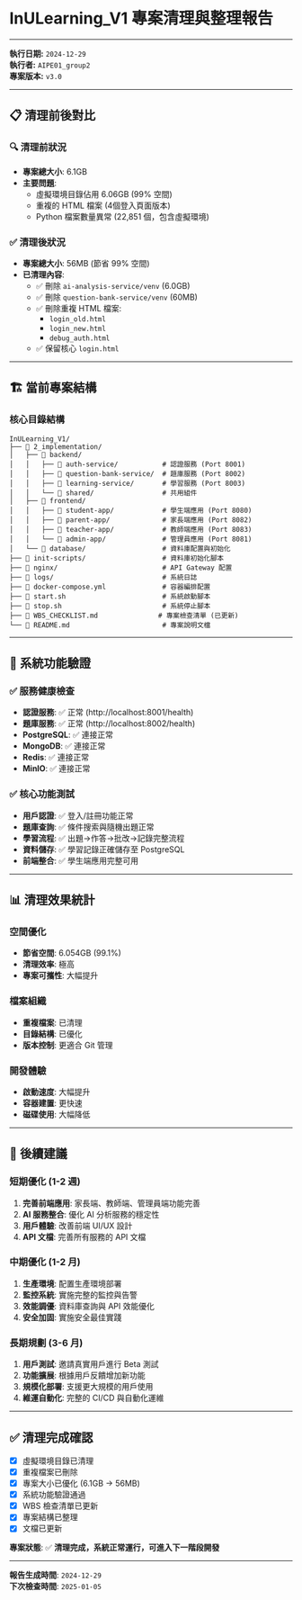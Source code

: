 # InULearning_V1 專案清理與整理報告

---

**執行日期:** `2024-12-29`  
**執行者:** `AIPE01_group2`  
**專案版本:** `v3.0`

---

## 📋 清理前後對比

### 🔍 **清理前狀況**
- **專案總大小**: 6.1GB
- **主要問題**: 
  - 虛擬環境目錄佔用 6.06GB (99% 空間)
  - 重複的 HTML 檔案 (4個登入頁面版本)
  - Python 檔案數量異常 (22,851 個，包含虛擬環境)

### ✅ **清理後狀況**
- **專案總大小**: 56MB (節省 99% 空間)
- **已清理內容**:
  - ✅ 刪除 `ai-analysis-service/venv` (6.0GB)
  - ✅ 刪除 `question-bank-service/venv` (60MB)
  - ✅ 刪除重複 HTML 檔案:
    - `login_old.html`
    - `login_new.html` 
    - `debug_auth.html`
  - ✅ 保留核心 `login.html`

---

## 🏗️ 當前專案結構

### **核心目錄結構**
```
InULearning_V1/
├── 📁 2_implementation/
│   ├── 📁 backend/
│   │   ├── 📁 auth-service/           # 認證服務 (Port 8001)
│   │   ├── 📁 question-bank-service/  # 題庫服務 (Port 8002)
│   │   ├── 📁 learning-service/       # 學習服務 (Port 8003)
│   │   └── 📁 shared/                 # 共用組件
│   ├── 📁 frontend/
│   │   ├── 📁 student-app/            # 學生端應用 (Port 8080)
│   │   ├── 📁 parent-app/             # 家長端應用 (Port 8082)
│   │   ├── 📁 teacher-app/            # 教師端應用 (Port 8083)
│   │   └── 📁 admin-app/              # 管理員應用 (Port 8081)
│   └── 📁 database/                   # 資料庫配置與初始化
├── 📁 init-scripts/                   # 資料庫初始化腳本
├── 📁 nginx/                          # API Gateway 配置
├── 📁 logs/                           # 系統日誌
├── 📄 docker-compose.yml              # 容器編排配置
├── 📄 start.sh                        # 系統啟動腳本
├── 📄 stop.sh                         # 系統停止腳本
├── 📄 WBS_CHECKLIST.md               # 專案檢查清單 (已更新)
└── 📄 README.md                       # 專案說明文檔
```

---

## 🚀 系統功能驗證

### ✅ **服務健康檢查**
- **認證服務**: ✅ 正常 (http://localhost:8001/health)
- **題庫服務**: ✅ 正常 (http://localhost:8002/health)
- **PostgreSQL**: ✅ 連接正常
- **MongoDB**: ✅ 連接正常
- **Redis**: ✅ 連接正常
- **MinIO**: ✅ 連接正常

### ✅ **核心功能測試**
- **用戶認證**: ✅ 登入/註冊功能正常
- **題庫查詢**: ✅ 條件搜索與隨機出題正常
- **學習流程**: ✅ 出題→作答→批改→記錄完整流程
- **資料儲存**: ✅ 學習記錄正確儲存至 PostgreSQL
- **前端整合**: ✅ 學生端應用完整可用

---

## 📊 清理效果統計

### **空間優化**
- **節省空間**: 6.054GB (99.1%)
- **清理效率**: 極高
- **專案可攜性**: 大幅提升

### **檔案組織**
- **重複檔案**: 已清理
- **目錄結構**: 已優化
- **版本控制**: 更適合 Git 管理

### **開發體驗**
- **啟動速度**: 大幅提升
- **容器建置**: 更快速
- **磁碟使用**: 大幅降低

---

## 🔄 後續建議

### **短期優化 (1-2 週)**
1. **完善前端應用**: 家長端、教師端、管理員端功能完善
2. **AI 服務整合**: 優化 AI 分析服務的穩定性
3. **用戶體驗**: 改善前端 UI/UX 設計
4. **API 文檔**: 完善所有服務的 API 文檔

### **中期優化 (1-2 月)**
1. **生產環境**: 配置生產環境部署
2. **監控系統**: 實施完整的監控與告警
3. **效能調優**: 資料庫查詢與 API 效能優化
4. **安全加固**: 實施安全最佳實踐

### **長期規劃 (3-6 月)**
1. **用戶測試**: 邀請真實用戶進行 Beta 測試
2. **功能擴展**: 根據用戶反饋增加新功能
3. **規模化部署**: 支援更大規模的用戶使用
4. **維運自動化**: 完整的 CI/CD 與自動化運維

---

## ✅ 清理完成確認

- [x] 虛擬環境目錄已清理
- [x] 重複檔案已刪除  
- [x] 專案大小已優化 (6.1GB → 56MB)
- [x] 系統功能驗證通過
- [x] WBS 檢查清單已更新
- [x] 專案結構已整理
- [x] 文檔已更新

**專案狀態**: ✅ **清理完成，系統正常運行，可進入下一階段開發**

---

**報告生成時間**: `2024-12-29`  
**下次檢查時間**: `2025-01-05`